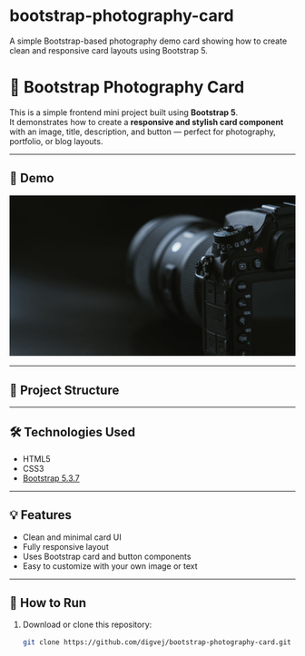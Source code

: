 # bootstrap-photography-card
A simple Bootstrap-based photography demo card showing how to create clean and responsive card layouts using Bootstrap 5.
# 📸 Bootstrap Photography Card

This is a simple frontend mini project built using **Bootstrap 5**.  
It demonstrates how to create a **responsive and stylish card component** with an image, title, description, and button — perfect for photography, portfolio, or blog layouts.

---

## 🚀 Demo

![Card Preview](photo.jpg)

---

## 🧱 Project Structure


---

## 🛠️ Technologies Used

- HTML5  
- CSS3  
- [Bootstrap 5.3.7](https://getbootstrap.com/)

---

## 💡 Features

- Clean and minimal card UI  
- Fully responsive layout  
- Uses Bootstrap card and button components  
- Easy to customize with your own image or text  

---

## 🧩 How to Run

1. Download or clone this repository:
   ```bash
   git clone https://github.com/digvej/bootstrap-photography-card.git

